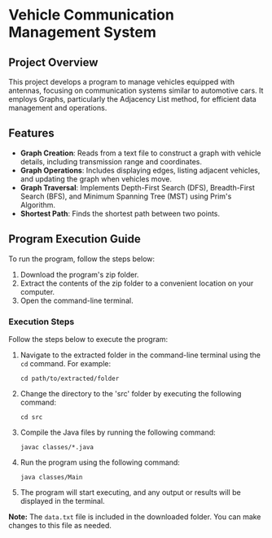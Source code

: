 # Vehicle Communication Management System

## Project Overview
This project develops a program to manage vehicles equipped with antennas, focusing on communication systems similar to automotive cars. It employs Graphs, particularly the Adjacency List method, for efficient data management and operations.

## Features
- **Graph Creation**: Reads from a text file to construct a graph with vehicle details, including transmission range and coordinates.
- **Graph Operations**: Includes displaying edges, listing adjacent vehicles, and updating the graph when vehicles move.
- **Graph Traversal**: Implements Depth-First Search (DFS), Breadth-First Search (BFS), and Minimum Spanning Tree (MST) using Prim's Algorithm.
- **Shortest Path**: Finds the shortest path between two points.

## Program Execution Guide

To run the program, follow the steps below:

1. Download the program's zip folder.
2. Extract the contents of the zip folder to a convenient location on your computer.
3. Open the command-line terminal.

### Execution Steps

Follow the steps below to execute the program:

1. Navigate to the extracted folder in the command-line terminal using the `cd` command. For example:
    ```
    cd path/to/extracted/folder
    ```

2. Change the directory to the 'src' folder by executing the following command:
    ```
    cd src
    ```

3. Compile the Java files by running the following command:
    ```
    javac classes/*.java
    ```

4. Run the program using the following command:
    ```
    java classes/Main
    ```

5. The program will start executing, and any output or results will be displayed in the terminal.

**Note:** The `data.txt` file is included in the downloaded folder. You can make changes to this file as needed. 

